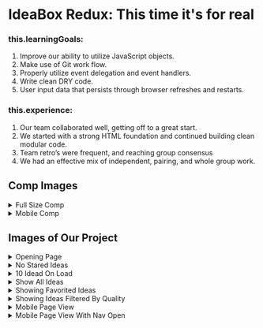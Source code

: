 # IdeaBox Redux: This time it's for real

### this.learningGoals:

1. Improve our ability to utilize JavaScript objects.
2. Make use of Git work flow.
3. Properly utilize event delegation and event handlers.
4. Write clean DRY code.
5. User input data that persists through browser refreshes and restarts.

### this.experience:

1. Our team collaborated well, getting off to a great start.
2. We started with a strong HTML foundation and continued building clean modular code.  
3. Team retro’s were frequent, and reaching group consensus
4. We had an effective mix of independent, pairing, and whole group work. 


## Comp Images

<details><summary>Full Size Comp</summary>

![](https://frontend.turing.io/assets/images/projects/ideabox/ideabox-redux-01.jpg)

</details>

<details><summary>Mobile Comp</summary>

![](https://frontend.turing.io/assets/images/projects/ideabox/ideabox-redux-02.jpg)

</details>


## Images of Our Project

<details><summary>Opening Page</summary>

![](https://i.imgur.com/FOggwvR.png)

</details>

<details><summary>No Stared Ideas</summary>

![](https://i.imgur.com/HSzBFw9.png)

</details>

<details><summary>10 Idead On Load</summary>

![](https://imgur.com/y9prvFW.png)

</details>

<details><summary>Show All Ideas</summary>

![](https://imgur.com/g6L211E.png)

</details>

<details><summary>Showing Favorited Ideas</summary>

![](https://imgur.com/ckkgbl7.png)

</details>

<details><summary>Showing Ideas Filtered By Quality</summary>

![](https://imgur.com/xG4e3OD.png)

</details>

<details><summary>Mobile Page View</summary>

![](https://imgur.com/cm0m9RO.png)

</details>

<details><summary>Mobile Page View With Nav Open</summary>

![](https://imgur.com/icaqaf9.png)

</details>
